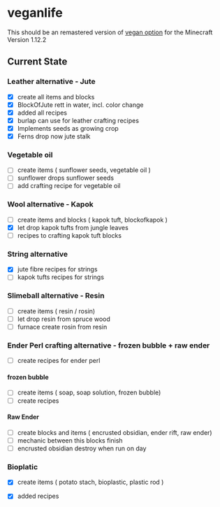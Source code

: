 # veganlife

This should be an remastered version of [vegan option](https://github.com/backuporg/VeganOption) for the Minecraft Version 1.12.2

## Current State

### Leather alternative - Jute

 - [x] create all items and blocks
 - [x] BlockOfJute rett in water, incl. color change
 - [x] added all recipes
 - [x] burlap can use for leather crafting recipes
 - [x] Implements seeds as growing crop
 - [x] Ferns drop now jute stalk
 
### Vegetable oil
 
 - [ ] create items ( sunflower seeds, vegetable oil ) 
 - [ ] sunflower drops sunflower seeds
 - [ ] add crafting recipe for vegetable oil
 
### Wool alternative - Kapok
 
 - [ ] create items and blocks ( kapok tuft, blockofkapok )
 - [x] let drop kapok tufts from jungle leaves
 - [ ] recipes to crafting kapok tuft blocks
 
### String alternative
 
 - [x] jute fibre recipes for strings
 - [ ] kapok tufts recipes for strings
 
### Slimeball alternative - Resin
 
 - [ ] create items ( resin / rosin)
 - [ ] let drop resin from spruce wood
 - [ ] furnace create rosin from resin
 
### Ender Perl crafting alternative - frozen bubble + raw ender
 
 - [ ] create recipes for ender perl
 
#### frozen bubble
 
 - [ ] create items ( soap, soap solution, frozen bubble)
 - [ ] create recipes
 
#### Raw Ender
 
 - [ ] create blocks and items ( encrusted obsidian, ender rift, raw ender)
 - [ ] mechanic between this blocks finish
 - [ ] encrusted obsidian destroy when run on day
 
### Bioplatic

 - [x] create items ( potato stach, bioplastic, plastic rod )
 - [x] added recipes
 
 